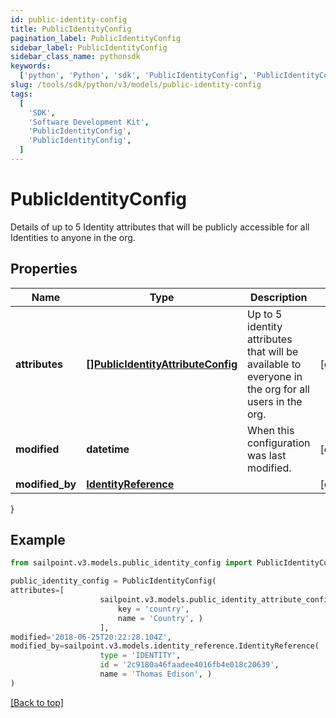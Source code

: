 ```yaml
---
id: public-identity-config
title: PublicIdentityConfig
pagination_label: PublicIdentityConfig
sidebar_label: PublicIdentityConfig
sidebar_class_name: pythonsdk
keywords:
  ['python', 'Python', 'sdk', 'PublicIdentityConfig', 'PublicIdentityConfig']
slug: /tools/sdk/python/v3/models/public-identity-config
tags:
  [
    'SDK',
    'Software Development Kit',
    'PublicIdentityConfig',
    'PublicIdentityConfig',
  ]
---
```


# PublicIdentityConfig

Details of up to 5 Identity attributes that will be publicly accessible for all Identities to anyone in the org.

## Properties

| Name | Type | Description | Notes |
| --- | --- | --- | --- |
| **attributes** | [**[]PublicIdentityAttributeConfig**](public-identity-attribute-config) | Up to 5 identity attributes that will be available to everyone in the org for all users in the org. | [optional] |
| **modified** | **datetime** | When this configuration was last modified. | [optional] |
| **modified_by** | [**IdentityReference**](identity-reference) |  | [optional] |

}

## Example

```python
from sailpoint.v3.models.public_identity_config import PublicIdentityConfig

public_identity_config = PublicIdentityConfig(
attributes=[
                    sailpoint.v3.models.public_identity_attribute_config.PublicIdentityAttributeConfig(
                        key = 'country',
                        name = 'Country', )
                    ],
modified='2018-06-25T20:22:28.104Z',
modified_by=sailpoint.v3.models.identity_reference.IdentityReference(
                    type = 'IDENTITY',
                    id = '2c9180a46faadee4016fb4e018c20639',
                    name = 'Thomas Edison', )
)

```

[[Back to top]](#)
